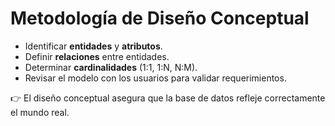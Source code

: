 # Metodología de Diseño Conceptual

- Identificar **entidades** y **atributos**.
- Definir **relaciones** entre entidades.
- Determinar **cardinalidades** (1:1, 1:N, N:M).
- Revisar el modelo con los usuarios para validar requerimientos.

👉 El diseño conceptual asegura que la base de datos refleje correctamente el mundo real.
